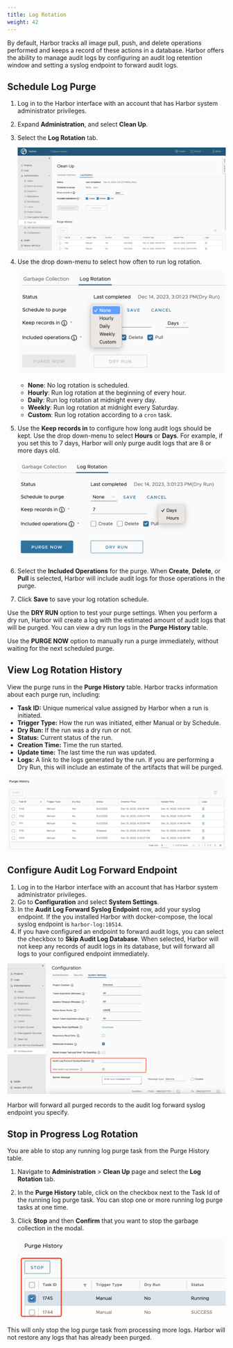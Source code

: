 ```yaml
---
title: Log Rotation
weight: 42
---
```


By default, Harbor tracks all image pull, push, and delete operations performed and keeps a record of these actions in a database. Harbor offers the ability to manage audit logs by configuring an audit log retention window and setting a syslog endpoint to forward audit logs.

## Schedule Log Purge

1. Log in to the Harbor interface with an account that has Harbor system administrator privileges.
1. Expand **Administration**, and select **Clean Up**.
1. Select the **Log Rotation** tab.

    ![Log rotation page in Harbor interface](../../img/log-rotation.png)

1. Use the drop down-menu to select how often to run log rotation.

    ![Log rotation policy configuration](../../img/lr-policy.png)

    * **None**: No log rotation is scheduled.
    * **Hourly**: Run log rotation at the beginning of every hour.
    * **Daily**: Run log rotation at midnight every day.
    * **Weekly**: Run log rotation at midnight every Saturday.
    * **Custom**: Run log rotation according to a `cron` task.
1. Use the **Keep records in** to configure how long audit logs should be kept. Use the drop down-menu to select **Hours** or **Days**. For example, if you set this to 7 days, Harbor will only purge audit logs that are 8 or more days old.

    ![Log rotation policy configuration](../../img/lr-policy-settings.png)

1. Select the **Included Operations** for the purge. When **Create**, **Delete**, or **Pull** is selected, Harbor will include audit logs for those operations in the purge.
1. Click **Save** to save your log rotation schedule.

Use the **DRY RUN** option to test your purge settings. When you perform a dry run, Harbor will create a log with the estimated amount of audit logs that will be purged. You can view a dry run logs in the **Purge History** table.

Use the **PURGE NOW** option to manually run a purge immediately, without waiting for the next scheduled purge.

## View Log Rotation History
View the purge runs in the **Purge History** table. Harbor tracks information about each purge run, including:

* **Task ID:** Unique numerical value assigned by Harbor when a run is initiated.
* **Trigger Type:** How the run was initiated, either Manual or by Schedule.
* **Dry Run:** If the run was a dry run or not.
* **Status:** Current status of the run.
* **Creation Time:** Time the run started.
* **Update time:** The last time the run was updated.
* **Logs:** A link to the logs generated by the run. If you are performing a Dry Run, this will include an estimate of the artifacts that will be purged.

![Purge history table](../../img/purge-history.png)

## Configure Audit Log Forward Endpoint

1. Log in to the Harbor interface with an account that has Harbor system administrator privileges.
1. Go to **Configuration** and select **System Settings**.
1. In the **Audit Log Forward Syslog Endpoint** row, add your syslog endpoint. If the you installed Harbor with docker-compose, the local syslog endpoint is `harbor-log:10514`.
1. If you have configured an endpoint to forward audit logs, you can select the checkbox to **Skip Audit Log Database**. When selected, Harbor will not keep any records of audit logs in its database, but will forward all logs to your configured endpoint immediately.

![Audit log forward endpoint settings](../../img/audit-log-endpoint.png)

Harbor will forward all purged records to the audit log forward syslog endpoint you specify.

## Stop in Progress Log Rotation

You are able to stop any running log purge task from the Purge History table.

1. Navigate to **Administration** > **Clean Up** page and select the **Log Rotation** tab.
1. In the **Purge History** table, click on the checkbox next to the Task Id of the running log purge task. You can stop one or more running log purge tasks at one time.
1. Click **Stop** and then **Confirm** that you want to stop the garbage collection in the modal.

    ![Select Garbage collection task from table](../../img/lr-stop-run.png)

This will only stop the log purge task from processing more logs. Harbor will not restore any logs that has already been purged.
